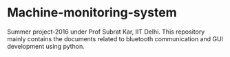 # Machine-monitoring-system
Summer project-2016 under Prof Subrat Kar, IIT Delhi. This repository mainly contains the documents related to bluetooth communication and GUI development using python.
